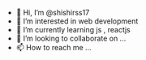 - 👋 Hi, I’m @shishirss17
- 👀 I’m interested in web development
- 🌱 I’m currently learning js , reactjs
- 💞️ I’m looking to collaborate on ...
- 📫 How to reach me ...

<!---
shishirss17/shishirss17 is a ✨ special ✨ repository because its `README.md` (this file) appears on your GitHub profile.
You can click the Preview link to take a look at your changes.
--->
